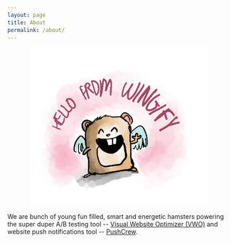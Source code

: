 ```yaml
---
layout: page
title: About
permalink: /about/
---
```


<center>
	<img src="/images/hamster-says-hello.png" width="400">
</center>

We are bunch of young fun filled, smart and energetic hamsters powering the
super duper A/B testing tool -- [Visual Website Optimizer (VWO)](https://vwo.com) and  website push notifications tool -- [PushCrew](https://pushcrew.com).
